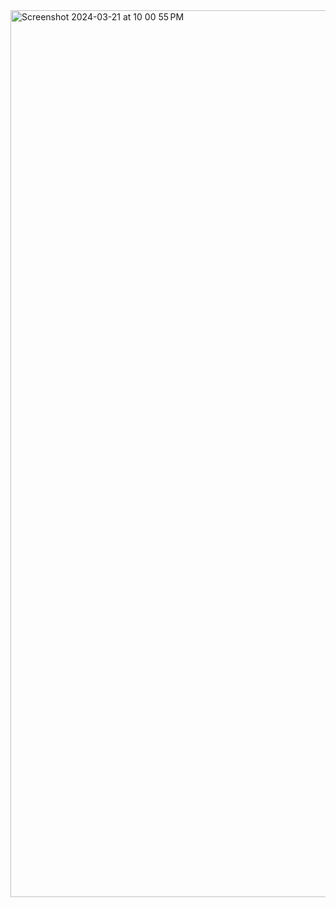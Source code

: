 <img width="1419" alt="Screenshot 2024-03-21 at 10 00 55 PM" src="https://github.com/CWisda/accessibility-building-a-quiz/assets/110426681/c992a4b6-32e1-4a7d-bf19-6277d27abc56">
